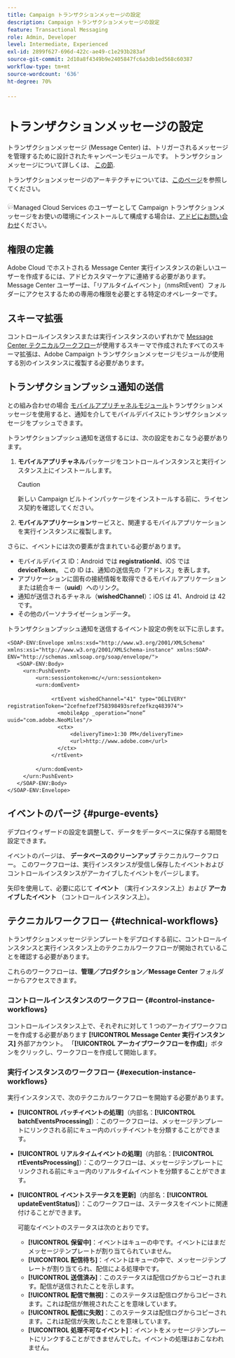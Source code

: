 ```yaml
---
title: Campaign トランザクションメッセージの設定
description: Campaign トランザクションメッセージの設定
feature: Transactional Messaging
role: Admin, Developer
level: Intermediate, Experienced
exl-id: 2899f627-696d-422c-ae49-c1e293b283af
source-git-commit: 2d10a8f4349b9e2405847fc6a3db1ed568c60387
workflow-type: tm+mt
source-wordcount: '636'
ht-degree: 70%

---
```


# トランザクションメッセージの設定

トランザクションメッセージ (Message Center) は、トリガーされるメッセージを管理するために設計されたキャンペーンモジュールです。 トランザクションメッセージについて詳しくは、 [この節](../send/transactional.md).

 トランザクションメッセージのアーキテクチャについては、[このページ](../architecture/architecture.md#transac-msg-archi)を参照してください。

![](../assets/do-not-localize/speech.png)Managed Cloud Services のユーザーとして Campaign トランザクションメッセージをお使いの環境にインストールして構成する場合は、[アドビにお問い合わせ](../start/campaign-faq.md#support)ください。

## 権限の定義

Adobe Cloud でホストされる Message Center 実行インスタンスの新しいユーザーを作成するには、アドビカスタマーケアに連絡する必要があります。 Message Center ユーザーは、「リアルタイムイベント」（nmsRtEvent）フォルダーにアクセスするための専用の権限を必要とする特定のオペレーターです。

## スキーマ拡張

コントロールインスタンスまたは実行インスタンスのいずれかで [Message Center テクニカルワークフロー](#technical-workflows)が使用するスキーマで作成されたすべてのスキーマ拡張は、Adobe Campaign トランザクションメッセージモジュールが使用する別のインスタンスに複製する必要があります。

## トランザクションプッシュ通知の送信

との組み合わせの場合 [モバイルアプリチャネルモジュール](../send/push.md)トランザクションメッセージを使用すると、通知を介してモバイルデバイスにトランザクションメッセージをプッシュできます。

トランザクションプッシュ通知を送信するには、次の設定をおこなう必要があります。

1. **モバイルアプリチャネル**&#x200B;パッケージをコントロールインスタンスと実行インスタンス上にインストールします。

   >[!CAUTION]
   >
   >新しい Campaign ビルトインパッケージをインストールする前に、ライセンス契約を確認してください。

1. **モバイルアプリケーション**&#x200B;サービスと、関連するモバイルアプリケーションを実行インスタンスに複製します。

さらに、イベントには次の要素が含まれている必要があります。

* モバイルデバイス ID：Android では **registrationId**、iOS では **deviceToken**。 この ID は、通知の送信先の「アドレス」を表します。
* アプリケーションに固有の接続情報を取得できるモバイルアプリケーションまたは統合キー（**uuid**）へのリンク。
* 通知が送信されるチャネル（**wishedChannel**）：iOS は 41、Android は 42 です。
* その他のパーソナライゼーションデータ。

トランザクションプッシュ通知を送信するイベント設定の例を以下に示します。

```
<SOAP-ENV:Envelope xmlns:xsd="http://www.w3.org/2001/XMLSchema" xmlns:xsi="http://www.w3.org/2001/XMLSchema-instance" xmlns:SOAP-ENV="http://schemas.xmlsoap.org/soap/envelope/">
   <SOAP-ENV:Body>
     <urn:PushEvent>
         <urn:sessiontoken>mc/</urn:sessiontoken>
         <urn:domEvent>

              <rtEvent wishedChannel="41" type="DELIVERY" registrationToken="2cefnefzef758398493srefzefkzq483974">
                <mobileApp _operation=”none” uuid="com.adobe.NeoMiles"/>
                <ctx>
                    <deliveryTime>1:30 PM</deliveryTime>
                    <url>http://www.adobe.com</url>
                </ctx>
              </rtEvent>

         </urn:domEvent>
     </urn:PushEvent>           
   </SOAP-ENV:Body>
</SOAP-ENV:Envelope>
```




## イベントのパージ {#purge-events}

デプロイウィザードの設定を調整して、データをデータベースに保存する期間を設定できます。

イベントのパージは、 **データベースのクリーンアップ** テクニカルワークフロー。 このワークフローは、実行インスタンスが受信し保存したイベントおよびコントロールインスタンスがアーカイブしたイベントをパージします。

矢印を使用して、必要に応じて **イベント** （実行インスタンス上）および **アーカイブしたイベント** （コントロールインスタンス上）。


## テクニカルワークフロー {#technical-workflows}

トランザクションメッセージテンプレートをデプロイする前に、コントロールインスタンスと実行インスタンス上のテクニカルワークフローが開始されていることを確認する必要があります。

これらのワークフローは、**管理／プロダクション／Message Center** フォルダーからアクセスできます。

### コントロールインスタンスのワークフロー {#control-instance-workflows}

コントロールインスタンス上で、それぞれに対して 1 つのアーカイブワークフローを作成する必要があります **[!UICONTROL Message Center 実行インスタンス]** 外部アカウント。 「**[!UICONTROL アーカイブワークフローを作成]**」ボタンをクリックし、ワークフローを作成して開始します。

### 実行インスタンスのワークフロー {#execution-instance-workflows}

実行インスタンスで、次のテクニカルワークフローを開始する必要があります。

* **[!UICONTROL バッチイベントの処理]**（内部名：**[!UICONTROL batchEventsProcessing]**）：このワークフローは、メッセージテンプレートにリンクされる前にキュー内のバッチイベントを分類することができます。
* **[!UICONTROL リアルタイムイベントの処理]**（内部名：**[!UICONTROL rtEventsProcessing]**）：このワークフローは、メッセージテンプレートにリンクされる前にキュー内のリアルタイムイベントを分類することができます。
* **[!UICONTROL イベントステータスを更新]**（内部名：**[!UICONTROL updateEventStatus]**）：このワークフローは、ステータスをイベントに関連付けることができます。

   可能なイベントのステータスは次のとおりです。

   * **[!UICONTROL 保留中]**：イベントはキューの中です。イベントにはまだメッセージテンプレートが割り当てられていません。
   * **[!UICONTROL 配信待ち]**：イベントはキューの中で、メッセージテンプレートが割り当てられ、配信による処理中です。
   * **[!UICONTROL 送信済み]**：このステータスは配信ログからコピーされます。配信が送信されたことを示します。
   * **[!UICONTROL 配信で無視]**：このステータスは配信ログからコピーされます。これは配信が無視されたことを意味しています。
   * **[!UICONTROL 配信に失敗]**：このステータスは配信ログからコピーされます。これは配信が失敗したことを意味しています。
   * **[!UICONTROL 処理不可なイベント]**：イベントをメッセージテンプレートにリンクすることができませんでした。イベントの処理はおこなわれません。
